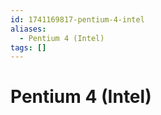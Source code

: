 ```yaml
---
id: 1741169817-pentium-4-intel
aliases:
  - Pentium 4 (Intel)
tags: []
---
```


# Pentium 4 (Intel)
